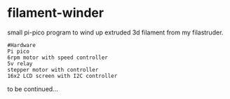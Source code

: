 # filament-winder
small pi-pico program to wind up extruded 3d filament from my filastruder.

	#Hardware
	Pi pico
	6rpm motor with speed controller
	5v relay
	stepper motor with controller
	16x2 LCD screen with I2C controller

to be continued...
